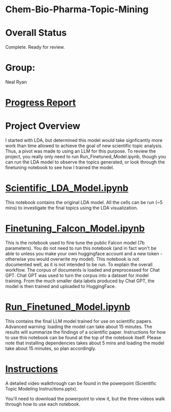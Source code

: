 # Chem-Bio-Pharma-Topic-Mining

# Overall Status
Complete. Ready for review.

# Group:
Neal Ryan

# [Progress Report](https://github.com/NealRyan/Scientific-Topic-Mining/blob/main/Data%20prep.ipynb)

# Project Overview
I started with LDA, but determined this model would take signficantly more work than time allowed to achieve the goal of new scientific topic analysis. Thus, a pivot was made to using an LLM for this purpose. To review the project, you really only need to run Run_Finetuned_Model.ipynb, though you can run the LDA model to observe the topics generated, or look through the finetuning notebook to see how I trained the model.

# [Scientific_LDA_Model.ipynb](https://github.com/NealRyan/Scientific-Topic-Mining/blob/main/Scientific_LDA_Model.ipynb) 
This notebook contains the original LDA model. All the cells can be run (~5 mins) to investigate the final topics using the LDA visualization. 

# [Finetuning_Falcon_Model.ipynb](https://github.com/NealRyan/Scientific-Topic-Mining/blob/main/Finetuning_Falcon_Model.ipynb)
This is the notebook used to fine tune the public Falcon model (7b parameters). You do not need to run this notebook (and in fact won't be able to unless you make your own huggingface account and a new token - otherwise you would overwrite my model). This notebook is not documented well, as it is not intended to be run. To explain the overall workflow. The corpus of documents is loaded and preprocessed for Chat GPT. Chat GPT was used to turn the corpus into a dataset for model training. From the much smaller data labels produced by Chat GPT, the model is then trained and uploaded to HuggingFace.

# [Run_Finetuned_Model.ipynb](https://github.com/NealRyan/Scientific-Topic-Mining/blob/main/Run_Finetuned_Model.ipynb) 
This contains the final LLM model trained for use on scientific papers. Advanced warning: loading the model can take about 15 minutes. The results will summarize the findings of a scientific paper. Instructions for how to use this notebook can be found at the top of the notebook itself. Please note that installing dependencies takes about 5 mins and loading the model take about 15 minutes, so plan accordingly.

# [Instructions](https://github.com/NealRyan/Scientific-Topic-Mining/blob/main/Scientific%20Topic%20Modeling%20Instructions.pptx)
A detailed video walkthrough can be found in the powerpoint (Scientific Topic Modeling Instructions.pptx).

You'll need to download the powerpoint to view it, but the three videos walk through how to use each notebook.
